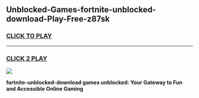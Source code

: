 
## Unblocked-Games-fortnite-unblocked-download-Play-Free-z87sk
<h3>
<a href="https://premium76.site?title=fortnite-unblocked-download&ref=21A">CLICK TO PLAY</a></h3>
<hr>

<h3>
<a href="https://premium76.site?title=fortnite-unblocked-download&ref=21A">CLICK 2 PLAY</a>
  
</h3>

<a href="https://premium76.site?title=fortnite-unblocked-download&ref=21A"><img src="https://clearcache.store/games.png"></a>


**fortnite-unblocked-download games unblocked: Your Gateway to Fun and Accessible Online Gaming**
